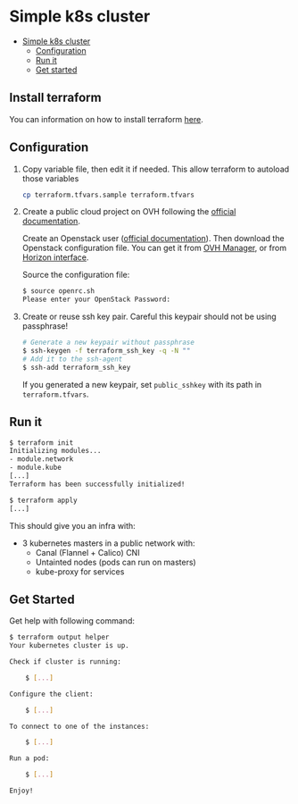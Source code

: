 # Simple k8s cluster


- [Simple k8s cluster](#simple-k8s-cluster)
    - [Configuration](#configuration)
    - [Run it](#run-it)
    - [Get started](#get-started)
    
## Install terraform

You can information on how to install terraform [here](https://www.terraform.io/intro/getting-started/install.html).

## Configuration

1. Copy variable file, then edit it if needed.
   This allow terraform to autoload those variables

   ```bash
   cp terraform.tfvars.sample terraform.tfvars
   ```

2. Create a public cloud project on OVH following the [official documentation](https://docs.ovh.com/gb/en/public-cloud/getting_started_with_public_cloud_logging_in_and_creating_a_project/).

   Create an Openstack user ([official documentation](https://docs.ovh.com/gb/en/public-cloud/configure_user_access_to_horizon/)).
   Then download the Openstack configuration file. You can get it from [OVH Manager](https://www.ovh.com/manager/cloud/), or from [Horizon interface](https://horizon.cloud.ovh.net/project/api_access/openrc/).

   Source the configuration file:

   ```bash
   $ source openrc.sh
   Please enter your OpenStack Password:

   ```

3. Create or reuse ssh key pair. Careful this keypair should not be using passphrase!

   ```bash
   # Generate a new keypair without passphrase
   $ ssh-keygen -f terraform_ssh_key -q -N ""
   # Add it to the ssh-agent
   $ ssh-add terraform_ssh_key
   ```

   If you generated a new keypair, set `public_sshkey` with its path in `terraform.tfvars`.

## Run it

```bash
$ terraform init
Initializing modules...
- module.network
- module.kube
[...]
Terraform has been successfully initialized!

$ terraform apply
[...]

```

This should give you an infra with:

* 3 kubernetes masters in a public network with:
  * Canal (Flannel + Calico) CNI
  * Untainted nodes (pods can run on masters)
  * kube-proxy for services

## Get Started

Get help with following command:

```bash
$ terraform output helper
Your kubernetes cluster is up.

Check if cluster is running:

    $ [...]

Configure the client:

    $ [...]

To connect to one of the instances:

    $ [...]

Run a pod:

    $ [...]

Enjoy!
```